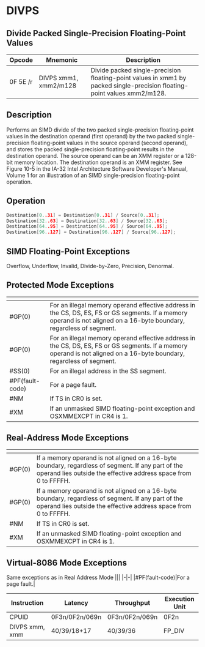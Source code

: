 # DIVPS
 
## Divide Packed Single-Precision Floating-Point Values
 
 
|Opcode|Mnemonic|Description|
|-|-|-|
|0F 5E /r|DIVPS xmm1, xmm2/m128|Divide packed single-precision floating-point values in xmm1 by packed single-precision floating-point values xmm2/m128.|
 
## Description
 
Performs an SIMD divide of the two packed single-precision floating-point values in the destination operand (first operand) by the two packed single-precision floating-point values in the source operand (second operand), and stores the packed single-precision floating-point results in the destination operand. The source operand can be an XMM register or a 128-bit memory location. The destination operand is an XMM register. See Figure 10-5 in the IA-32 Intel Architecture Software Developer's Manual, Volume 1 for an illustration of an SIMD single-precision floating-point operation.
 
 
## Operation
 
```c
Destination[0..31] = Destination[0..31] / Source[0..31];
Destination[32..63] = Destination[32..63] / Source[32..63];
Destination[64..95] = Destination[64..95] / Source[64..95];
Destination[96..127] = Destination[96..127] / Source[96..127];

```
 
 
## SIMD Floating-Point Exceptions
 
Overflow, Underflow, Invalid, Divide-by-Zero, Precision, Denormal.
 
## Protected Mode Exceptions
 
|[]()||
|-|-|
|#GP(0)|For an illegal memory operand effective address in the CS, DS, ES, FS or GS segments. If a memory operand is not aligned on a 16-byte boundary, regardless of segment.|
|#GP(0)|For an illegal memory operand effective address in the CS, DS, ES, FS or GS segments. If a memory operand is not aligned on a 16-byte boundary, regardless of segment.|
|#SS(0)|For an illegal address in the SS segment.|
|#PF(fault-code)|For a page fault.|
|#NM|If TS in CR0 is set.|
|#XM|If an unmasked SIMD floating-point exception and OSXMMEXCPT in CR4 is 1.|
 
## Real-Address Mode Exceptions
 
|[]()||
|-|-|
|#GP(0)|If a memory operand is not aligned on a 16-byte boundary, regardless of segment. If any part of the operand lies outside the effective address space from 0 to FFFFH.|
|#GP(0)|If a memory operand is not aligned on a 16-byte boundary, regardless of segment. If any part of the operand lies outside the effective address space from 0 to FFFFH.|
|#NM|If TS in CR0 is set.|
|#XM|If an unmasked SIMD floating-point exception and OSXMMEXCPT in CR4 is 1.|
 
## Virtual-8086 Mode Exceptions
 
Same exceptions as in Real Address Mode
|[]()||
|-|-|
|#PF(fault-code)|For a page fault.|
 
|Instruction|Latency|Throughput|Execution Unit|
|-|-|-|-|
|CPUID|0F3n/0F2n/069n|0F3n/0F2n/069n|0F2n|
|DIVPS xmm, xmm|40/39/18+17|40/39/36|FP_DIV|
